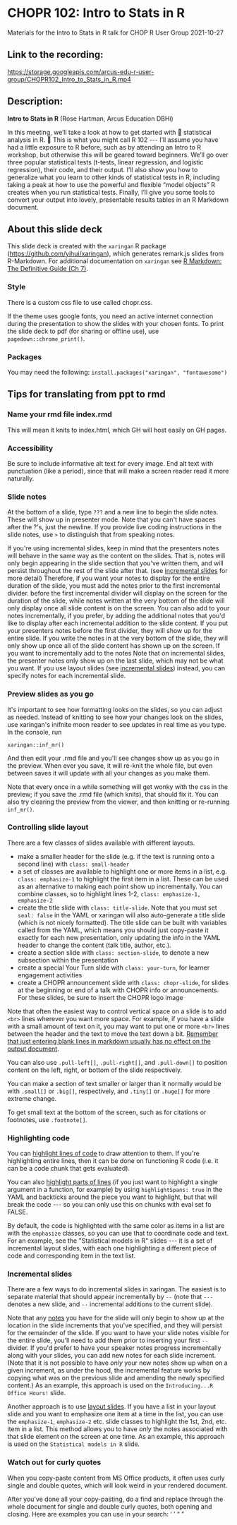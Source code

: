 # CHOPR 102: Intro to Stats in R
Materials for the Intro to Stats in R talk for CHOP R User Group 2021-10-27

## Link to the recording:
https://storage.googleapis.com/arcus-edu-r-user-group/CHOPR102_Intro_to_Stats_in_R.mp4

## Description:

**Intro to Stats in R** (Rose Hartman, Arcus Education DBHi)

In this meeting, we’ll take a look at how to get started with :star2: statistical analysis in R. :star2: This is what you might call R 102 --- I’ll assume you have had a little exposure to R before, such as by attending an Intro to R workshop, but otherwise this will be geared toward beginners. We’ll go over three popular statistical tests (t-tests, linear regression, and logistic regression), their code, and their output. I’ll also show you how to generalize what you learn to other kinds of statistical tests in R, including taking a peak at how to use the powerful and flexible “model objects” R creates when you run statistical tests. Finally, I’ll give you some tools to convert your output into lovely, presentable results tables in an R Markdown document.

## About this slide deck

This slide deck is created with the `xaringan` R package (https://github.com/yihui/xaringan), which generates remark.js slides from R-Markdown. For additional documentation on `xaringan` see [R Markdown: The Definitive Guide (Ch 7)](https://bookdown.org/yihui/rmarkdown/xaringan.html).

### Style

There is a custom css file to use called chopr.css.

If the theme uses google fonts, you need an active internet connection during the presentation to show the slides with your chosen fonts. To print the slide deck to pdf (for sharing or offline use), use `pagedown::chrome_print()`.

### Packages

You may need the following: `install.packages("xaringan", "fontawesome")`

## Tips for translating from ppt to rmd

### Name your rmd file index.rmd

This will mean it knits to index.html, which GH will host easily on GH pages.

### Accessibility

Be sure to include informative alt text for every image. End alt text with punctuation (like a period), since that will make a screen reader read it more naturally.

### Slide notes

At the bottom of a slide, type `???` and a new line to begin the slide notes. These will show up in presenter mode. Note that you can't have spaces after the ?'s, just the newline. If you provide live coding instructions in the slide notes, use `>` to distinguish that from speaking notes.

If you're using incremental slides, keep in mind that the presenters notes will behave in the same way as the content on the slides. That is, notes will only begin appearing in the slide section that you've written them, and will persist throughout the rest of the slide after that. (see [incremental slides](#incremental-slides) for more detail) Therefore, if you want your notes to display for the entire duration of the slide, you must add the notes prior to the first incremental divider.  before the first incremental divider will display on the screen for the duration of the slide, while notes written at the very bottom of the slide will only display once all slide content is on the screen. You can also add to your notes incrementally, if you prefer, by adding the additional notes that you'd like to display after each incremental addition to the slide content. If you put your presenters notes before the first divider, they will show up for the entire slide. If you write the notes in at the very bottom of the slide, they will only show up once all of the slide content has shown up on the screen. If you want to incrementally add to the notes
Note that on incremental slides, the presenter notes only show up on the last slide, which may not be what you want. If you use layout slides (see [incremental slides](#incremental-slides)) instead, you can specify notes for each incremental slide.  

### Preview slides as you go

It's important to see how formatting looks on the slides, so you can adjust as needed. Instead of knitting to see how your changes look on the slides, use xaringan's inifnite moon reader to see updates in real time as you type. In the console, run

```
xaringan::inf_mr()
```

And then edit your .rmd file and you'll see changes show up as you go in the preview. When ever you save, it will re-knit the whole file, but even between saves it will update with all your changes as you make them.

Note that every once in a while something will get wonky with the css in the preview; if you save the .rmd file (which knits), that should fix it. You can also try clearing the preview from the viewer, and then knitting or re-running `inf_mr()`.

### Controlling slide layout

There are a few classes of slides available with different layouts.

* make a smaller header for the slide (e.g. if the text is running onto a second line) with `class: small-header`
* a set of classes are available to highlight one or more items in a list, e.g. `class: emphasize-1` to highlight the first item in a list. These can be used as an alternative to making each point show up incrementally. You can combine classes, so to highlight lines 1-2, `class: emphasize-1,  emphasize-2`
* create the title slide with `class: title-slide`. Note that you must set `seal: false` in the YAML or xaringan will also auto-generate a title slide (which is not nicely formatted). The title slide can be built with variables called from the YAML, which means you should just copy-paste it exactly for each new presentation, only updating the info in the YAML header to change the content (talk title, author, etc.).
* create a section slide with `class: section-slide`, to denote a new subsection within the presentation
* create a special Your Turn slide with `class: your-turn`, for learner engagement activities
* create a CHOPR announcement slide with `class: chopr-slide`, for slides at the beginning or end of a talk with CHOPR info or announcements. For these slides, be sure to insert the CHOPR logo image

Note that often the easiest way to control vertical space on a slide is to add `<br>` lines wherever you want more space. For example, if you have a slide with a small amount of text on it, you may want to put one or more `<br>` lines between the header and the text to move the text down a bit. [Remember that just entering blank lines in markdown usually has no effect on the output document](https://yihui.org/en/2021/06/markdown-breath/).

You can also use `.pull-left[]`, `.pull-right[]`, and `.pull-down[]` to position content on the left, right, or bottom of the slide respectively.

You can make a section of text smaller or larger than it normally would be with `.small[]` or `.big[]`, respectively, and `.tiny[]` or `.huge[]` for more extreme change.

To get small text at the bottom of the screen, such as for citations or footnotes, use `.footnote[]`.

### Highlighting code

You can [highlight lines of code](https://bookdown.org/yihui/rmarkdown/some-tips.html#highlight-code-lines) to draw attention to them. If you're highlighting entire lines, then it can be done on functioning R code (i.e. it can be a code chunk that gets evaluated).

You can also [highlight parts of lines](https://stackoverflow.com/questions/52016911/highlight-selection-of-code-in-xaringan/52018533) (if you just want to highlight a single argument in a function, for example) by using `highlightSpans: true` in the YAML and backticks around the piece you want to highlight, but that will break the code --- so you can only use this on chunks with eval set fo FALSE.

By default, the code is highlighted with the same color as items in a list are with the `emphasize` classes, so you can use that to coordinate code and text. For an example, see the "Statistical models in R" slides --- it is a set of incremental layout slides, with each one highlighting a different piece of code and corresponding item in the text list.

### Incremental slides

There are a few ways to do incremental slides in xaringan. The easiest is to separate material that should appear incrementally by `--` (note that `---` denotes a new slide, and `--` incremental additions to the current slide).

Note that any [notes](#slide-notes) you have for the slide will only begin to show up at the location in the slide increments that you've specified, and they will persist for the remainder of the slide. If you want to have your slide notes visible for the entire slide, you'll need to add them prior to inserting your first `--` divider.  If you'd prefer to have your speaker notes progress incrementally along with your slides, you can add new notes for each slide increment. (Note that it is not possible to have _only_ your new notes show up when on a given increment, as under the hood, the incremental feature works by copying what was on the previous slide and amending the newly specified content.) As an example, this approach is used on the `Introducing...R Office Hours!` slide.

Another approach is to use [layout slides](https://slides.yihui.org/xaringan/incremental.html#12). If you have a list in your layout slide and you want to emphasize one item at a time in the list, you can use the `emphasize-1`, `emphasize-2` etc. slide classes to highlight the 1st, 2nd, etc. item in a list. This method allows you to have _only_ the notes associated with that slide element on the screen at one time. As an example, this approach is used on the `Statistical models in R` slide.

### Watch out for curly quotes

When you copy-paste content from MS Office products, it often uses curly single and double quotes, which will look weird in your rendered document.

After you've done all your copy-pasting, do a find and replace through the whole document for single and double curly quotes, both opening and closing. Here are examples you can use in your search: ‘ ’ “ ”
